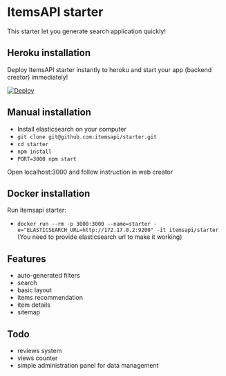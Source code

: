 # ItemsAPI starter

This starter let you generate search application quickly!

## Heroku installation

Deploy ItemsAPI starter instantly to heroku and start your app (backend creator) immediately!

<a target="_blank" href="https://heroku.com/deploy?template=https://github.com/itemsapi/itemsapi-starter"><img src="https://camo.githubusercontent.com/c0824806f5221ebb7d25e559568582dd39dd1170/68747470733a2f2f7777772e6865726f6b7563646e2e636f6d2f6465706c6f792f627574746f6e2e706e67" alt="Deploy" data-canonical-src="https://www.herokucdn.com/deploy/button.png"></a>


## Manual installation

- Install elasticsearch on your computer
- `git clone git@github.com:itemsapi/starter.git`
- `cd starter`
- `npm install`
- `PORT=3000 npm start`

Open localhost:3000 and follow instruction in web creator

## Docker installation

Run itemsapi starter: 
- `docker run --rm -p 3000:3000 --name=starter -e="ELASTICSEARCH_URL=http://172.17.0.2:9200" -it itemsapi/starter`
(You need to provide elasticsearch url to make it working)

## Features 

- auto-generated filters
- search
- basic layout
- items recommendation
- item details
- sitemap

## Todo

- reviews system
- views counter
- simple administration panel for data management
